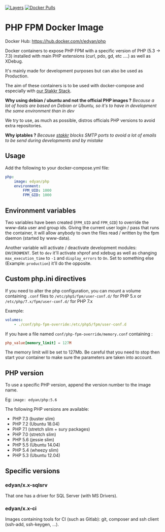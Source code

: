 [![Layers](https://images.microbadger.com/badges/image/edyan/php.svg)](https://microbadger.com/images/edyan/php "Get your own image badge on microbadger.com")
[![Docker Pulls](https://img.shields.io/docker/pulls/edyan/php.svg)](https://hub.docker.com/r/edyan/php/)

# PHP FPM Docker Image
Docker Hub: https://hub.docker.com/r/edyan/php

Docker containers to expose PHP FPM with a specific version of PHP (5.3 -> 7.3) installed
with main PHP extensions (curl, pdo, gd, etc ....) as well as XDebug.

It's mainly made for development purposes but can also be used as Production.

The aim of these containers is to be used with docker-compose and especially with
[our Stakkr Stack](https://github.com/stakkr-org/stakkr).

**Why using debian / ubuntu and not the official PHP images ?**
*Because a lot of hosts are based on Debian or Ubuntu, so it's to have in development the same environment than in dev*

We try to use, as much as possible, distros officials PHP versions to avoid extra repositories.

**Why iptables ?**
*Because [stakkr](https://github.com/stakkr-org/stakkr) blocks SMTP ports to avoid a lot of emails to be send during developments and by mistake*


## Usage
Add the following to your docker-compose.yml file:
```yaml
php:
    image: edyan/php
    environment:
        FPM_UID: 1000
        FPM_GID: 1000

```

## Environment variables
Two variables have been created (`FPM_UID` and `FPM_GID`) to override the www-data user and group ids.
Giving the current user login / pass that runs the container, it will allow anybody to own the files
read / written by the fpm daemon (started by www-data).

Another variable will activate / deactivate development modules: `ENVIRONMENT`.
Set to `dev` it'll activate xhprof and xdebug as well as changing `max_execution_time` to `-1` and `display_errors`
to `On`. Set to something else (Example: `production`) it'll do the opposite.

## Custom php.ini directives
If you need to alter the php configuration, you can mount a volume containing `.conf` files to
 `/etc/php5/fpm/user-conf.d/` for PHP 5.x or `/etc/php/7.x/fpm/user-conf.d/` for PHP 7.x

Example:
```yaml
volumes:
    - ./conf/php-fpm-override:/etc/php5/fpm/user-conf.d
```

If you have a file named `conf/php-fpm-override/memory.conf` containing :
```conf
php_value[memory_limit] = 127M
```

The memory limit will be set to 127Mb. Be careful that you need to stop then start your container to make
sure the parameters are taken into account.

## PHP version
To use a specific PHP version, append the version number to the image name.

Eg: `image: edyan/php:5.6`

The following PHP versions are available:

* PHP 7.3 (buster slim)
* PHP 7.2 (Ubuntu 18.04)
* PHP 7.1 (stretch slim + sury packages)
* PHP 7.0 (stretch slim)
* PHP 5.6 (jessie slim)
* PHP 5.5 (Ubuntu 14.04)
* PHP 5.4 (wheezy slim)
* PHP 5.3 (Ubuntu 12.04)


## Specific versions
### edyan/x.x-sqlsrv
That one has a driver for SQL Server (with MS Drivers).

### edyan/x.x-ci
Images containing tools for CI (such as Gitlab): git, composer and ssh client (ssh-add, ssh-keygen, ...).
